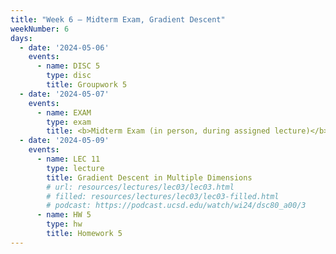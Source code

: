 ```yaml
---
title: "Week 6 – Midterm Exam, Gradient Descent"
weekNumber: 6
days:
  - date: '2024-05-06'
    events:
      - name: DISC 5
        type: disc
        title: Groupwork 5
  - date: '2024-05-07'
    events:
      - name: EXAM
        type: exam
        title: <b>Midterm Exam (in person, during assigned lecture)</b>
  - date: '2024-05-09'
    events:
      - name: LEC 11
        type: lecture
        title: Gradient Descent in Multiple Dimensions
        # url: resources/lectures/lec03/lec03.html
        # filled: resources/lectures/lec03/lec03-filled.html
        # podcast: https://podcast.ucsd.edu/watch/wi24/dsc80_a00/3
      - name: HW 5
        type: hw
        title: Homework 5
---
```

